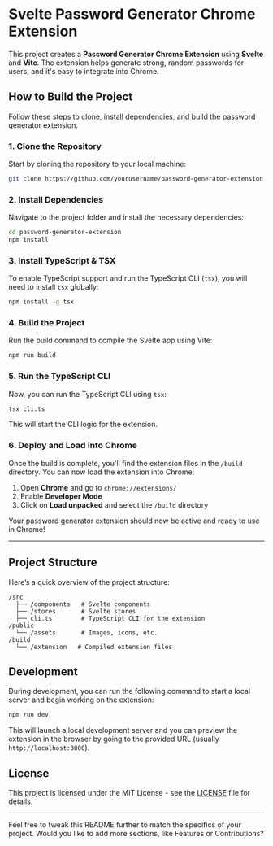 # Svelte Password Generator Chrome Extension

This project creates a **Password Generator Chrome Extension** using **Svelte** and **Vite**. The extension helps generate strong, random passwords for users, and it's easy to integrate into Chrome.

## How to Build the Project

Follow these steps to clone, install dependencies, and build the password generator extension.

### 1. Clone the Repository

Start by cloning the repository to your local machine:

```bash
git clone https://github.com/yourusername/password-generator-extension.git
```

### 2. Install Dependencies

Navigate to the project folder and install the necessary dependencies:

```bash
cd password-generator-extension
npm install
```

### 3. Install TypeScript & TSX

To enable TypeScript support and run the TypeScript CLI (`tsx`), you will need to install `tsx` globally:

```bash
npm install -g tsx
```

### 4. Build the Project

Run the build command to compile the Svelte app using Vite:

```bash
npm run build
```

### 5. Run the TypeScript CLI

Now, you can run the TypeScript CLI using `tsx`:

```bash
tsx cli.ts
```

This will start the CLI logic for the extension.

### 6. Deploy and Load into Chrome

Once the build is complete, you'll find the extension files in the `/build` directory. You can now load the extension into Chrome:

1. Open **Chrome** and go to `chrome://extensions/`
2. Enable **Developer Mode**
3. Click on **Load unpacked** and select the `/build` directory

Your password generator extension should now be active and ready to use in Chrome!

---

## Project Structure

Here’s a quick overview of the project structure:

```
/src
  ├── /components   # Svelte components
  ├── /stores       # Svelte stores
  ├── cli.ts        # TypeScript CLI for the extension
/public
  └── /assets       # Images, icons, etc.
/build
  └── /extension   # Compiled extension files
```

## Development

During development, you can run the following command to start a local server and begin working on the extension:

```bash
npm run dev
```

This will launch a local development server and you can preview the extension in the browser by going to the provided URL (usually `http://localhost:3000`).

## License

This project is licensed under the MIT License - see the [LICENSE](LICENSE) file for details.

---

Feel free to tweak this README further to match the specifics of your project. Would you like to add more sections, like Features or Contributions?
